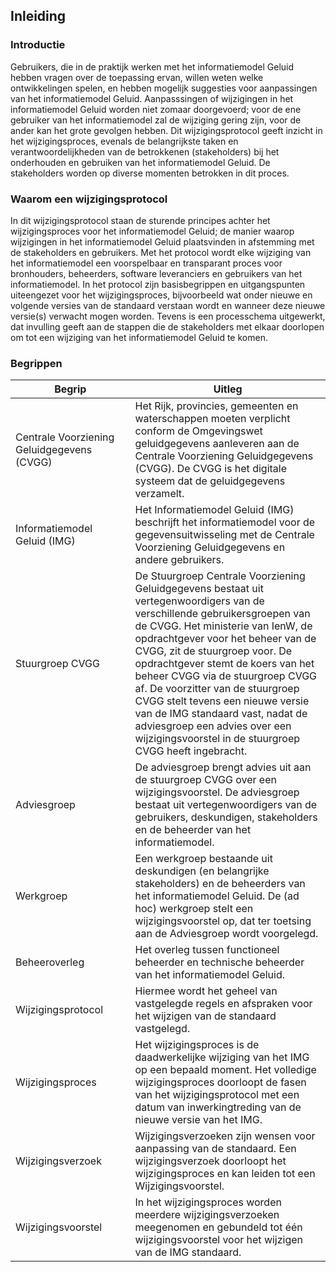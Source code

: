 ## Inleiding

### Introductie

 Gebruikers, die in de praktijk werken met het informatiemodel Geluid hebben vragen over de toepassing ervan, willen weten welke ontwikkelingen spelen, en hebben mogelijk suggesties voor aanpassingen van het informatiemodel Geluid. Aanpasssingen of wijzigingen in het informatiemodel Geluid worden niet zomaar doorgevoerd; voor de ene gebruiker van het informatiemodel zal de wijziging gering zijn, voor de ander kan het grote gevolgen hebben. Dit wijzigingsprotocol geeft inzicht in het wijzigingsproces, evenals de belangrijkste taken en verantwoordelijkheden van de betrokkenen (stakeholders) bij het onderhouden en gebruiken van het informatiemodel Geluid. De stakeholders worden op diverse momenten betrokken in dit proces.

### Waarom een wijzigingsprotocol

In dit wijzigingsprotocol staan de sturende principes achter het wijzigingsproces voor het informatiemodel Geluid; de manier waarop wijzigingen in het informatiemodel Geluid plaatsvinden in afstemming met de stakeholders en gebruikers. Met het protocol wordt elke wijziging van het informatiemodel een voorspelbaar en transparant proces voor bronhouders, beheerders, software leveranciers en gebruikers van het informatiemodel. In het protocol zijn basisbegrippen en uitgangspunten uiteengezet voor het wijzigingsproces, bijvoorbeeld wat onder nieuwe en volgende versies van de standaard verstaan wordt en wanneer deze nieuwe versie(s) verwacht mogen worden. Tevens is een processchema uitgewerkt, dat invulling geeft aan de stappen die de stakeholders met elkaar doorlopen om tot een wijziging van het informatiemodel Geluid te komen. 

### Begrippen

<table>
  <colgroup>
  <col style="width: 38%;">
  <col style="width: 62%;">
   </colgroup>
  <thead>
    <tr>
      <th>Begrip </th>
      <th>Uitleg </th>
    </tr>
  </thead>
  <tbody>
    <tr>
      <td>Centrale Voorziening Geluidgegevens (CVGG) </td>
      <td>Het Rijk, provincies, gemeenten en waterschappen moeten verplicht conform de Omgevingswet geluidgegevens aanleveren aan de Centrale Voorziening Geluidgegevens (CVGG). De CVGG is het digitale systeem dat de geluidgegevens verzamelt. </td>
     </tr>
    <tr>
      <td>Informatiemodel Geluid (IMG) </td>
      <td>Het Informatiemodel Geluid (IMG) beschrijft het informatiemodel voor de gegevensuitwisseling met de Centrale Voorziening Geluidgegevens en andere gebruikers. </td>
     </tr>
    <tr>
      <td>Stuurgroep CVGG </td>
      <td>De Stuurgroep Centrale Voorziening Geluidgegevens bestaat uit vertegenwoordigers van de verschillende gebruikersgroepen van de CVGG. Het ministerie van IenW, de opdrachtgever voor het beheer van de CVGG, zit de stuurgroep voor. De opdrachtgever stemt de koers van het beheer CVGG via de stuurgroep CVGG af. De voorzitter van de stuurgroep CVGG stelt tevens een nieuwe versie van de IMG standaard vast, nadat de adviesgroep een advies over een wijzigingsvoorstel in de stuurgroep CVGG heeft ingebracht. </td>
     </tr>
    <tr>
      <td>Adviesgroep </td>
      <td>De adviesgroep brengt advies uit aan de stuurgroep CVGG over een wijzigingsvoorstel. De adviesgroep bestaat uit vertegenwoordigers van de gebruikers, deskundigen, stakeholders en de beheerder van het informatiemodel. </td>
     </tr>
    <tr>
      <td>Werkgroep </td>
      <td>Een werkgroep bestaande uit deskundigen (en belangrijke stakeholders) en de beheerders van het informatiemodel Geluid. De (ad hoc) werkgroep stelt een wijzigingsvoorstel op, dat ter toetsing aan de Adviesgroep wordt voorgelegd. </td>
     </tr>
    <tr>
      <td>Beheeroverleg </td>
      <td>Het overleg tussen functioneel beheerder en technische beheerder van het informatiemodel Geluid. </td>
     </tr>
    <tr>
      <td>Wijzigingsprotocol </td>
      <td>Hiermee wordt het geheel van vastgelegde regels en afspraken voor het wijzigen van de standaard vastgelegd. </td>
     </tr>
    <tr>
      <td>Wijzigingsproces </td>
      <td>Het wijzigingsproces is de daadwerkelijke wijziging van het IMG op een bepaald moment. Het volledige wijzigingsproces doorloopt de fasen van het wijzigingsprotocol met een datum van inwerkingtreding van de nieuwe versie van het IMG. </td>
     </tr>
    <tr>
      <td>Wijzigingsverzoek </td>
      <td>Wijzigingsverzoeken zijn wensen voor aanpassing van de standaard. Een wijzigingsverzoek doorloopt het wijzigingsproces en kan leiden tot een Wijzigingsvoorstel. </td>
     </tr>
    <tr>
      <td>Wijzigingsvoorstel </td>
      <td>In het wijzigingsproces worden meerdere wijzigingsverzoeken meegenomen en gebundeld tot één wijzigingsvoorstel voor het wijzigen van de IMG standaard. </td>
     </tr>
  </tbody>
</table>
